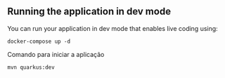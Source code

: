## Running the application in dev mode

You can run your application in dev mode that enables live coding using:
```shell script
docker-compose up -d
```
Comando para iniciar a aplicação
```shell script
mvn quarkus:dev
```